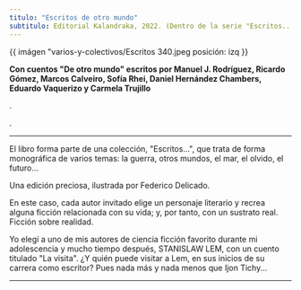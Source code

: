 ```yaml
---
titulo: "Escritos de otro mundo"
subtitulo: Editorial Kalandraka, 2022. (Dentro de la serie "Escritos..."). Ilustraciones de Federico Delicado.
---
```

{{ imágen "varios-y-colectivos/Escritos 340.jpeg posición: izq }}



**Con cuentos "De otro mundo" escritos por Manuel J. Rodríguez, Ricardo Gómez, Marcos Calveiro, Sofía Rhei, Daniel Hernández Chambers, Eduardo Vaquerizo y Carmela Trujillo**

.

.

---

El libro forma parte de una colección, "Escritos...", que trata de forma monográfica de varios temas: la guerra, otros mundos, el mar, el olvido, el futuro... 

Una edición preciosa, ilustrada por Federico Delicado. 

En este caso, cada autor invitado elige un personaje literario y recrea alguna ficción relacionada con su vida; y, por tanto, con un sustrato real. Ficción sobre realidad. 

Yo elegí a uno de mis autores de ciencia ficción favorito durante mi adolescencia y mucho tiempo después, STANISLAW LEM, con un cuento titulado "La visita". ¿Y quién puede visitar a Lem, en sus inicios de su carrera como escritor? Pues nada más y nada menos que Ijon Tichy...

---


